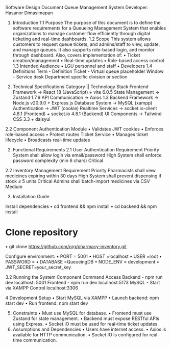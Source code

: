 Software Design Document
Queue Management System
Developer: Hasanor Dimasimapan
1. Introduction
1.1 Purpose
The purpose of this document is to define the software requirements for a Queueing Management System that enables organizations to manage customer flow efficiently through digital ticketing and real-time dashboards.
1.2 Scope
This system allows customers to request queue tickets, and admins/staff to view, update, and manage queues. It also supports role-based login, and monitor through dashboard. Also, covers implementation of:
•	Ticket creation/management
•	Real-time updates
•	Role-based access control
1.3 Intended Audience
•	LGU personnel and staff
•	Developers
1.4 Definitions
Term	- Definition
Ticket	- Virtual queue placeholder
Window	- Service desk
Department	specific division or section

2. Technical Specifications
Category	|| Technology Stack
Frontend Framework -> React 18 (JavaScript) + vite 6.0.5
State Management	-> Zustand 1.7.9
API Communication	-> Axios 1.3 
Backend Framework	-> Node.js v20.9.0 + Express.js
Database System	-> MySQL (xampp)
Authentication	-> JWT (cookie)
Realtime Services	-> socket.io-client 4.8.1 (Frontend) + socket.io 4.8.1 (Backend)
UI Components	-> Tailwind CSS 3.3 + daisyui


2.2 Component
Authentication Module
•	Validates JWT cookies
•	Enforces role-based access
•	Protect routes
Ticket Service
•	Manages ticket lifecycle
•	Broadcasts real-time updates

2. Functional Requirements
2.1 User Authentication
Requirement	Priority
System shall allow login via email/password	High
System shall enforce password complexity (min 6 chars)	Critical

2.2 Inventory Management
Requirement	Priority
Pharmacists shall view medicines expiring within 30 days	High
System shall prevent dispensing if stock ≤ 5 units	Critical
Admins shall batch-import medicines via CSV	Medium

3. Installation Guide

Install dependencies
•	cd frontend && npm install
•	cd backend && npm install
# Clone repository
•	git clone https://github.com/org/pharmacy-inventory.git

Configure environment:
•	PORT = 5001
•	HOST =localhost
•	USER =root
•	PASSWORD = 
•	DATABASE =QueueingDB
•	NODE_ENV = development
•	JWT_SECRET=your_secret_key

3.2 Running the System
Component	Command	Access
Backend	- npm run dev	localhost: 5001
Frontend	- npm run dev	localhost:5173
MySQL	- Start via XAMPP Control	localhost:3306

4 Development Setup
•	Start MySQL via XAMPP
•	Launch backend: npm start dev
•	Run frontend:  npm start dev

5. Constraints
•	Must use MySQL for database.
•	Frontend must use Zustand for state management.
•	Backend must expose RESTful APIs using Express.
•	Socket.IO must be used for real-time ticket updates.
6. Assumptions and Dependencies
•	Users have internet access.
•	Axios is available for HTTP communication.
•	Socket.IO is configured for real-time communication.

